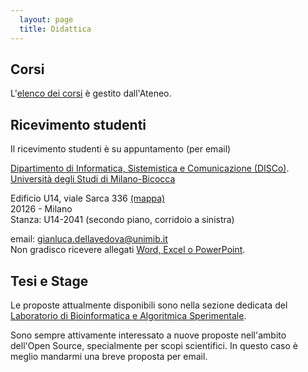 ```yaml
---
  layout: page
  title: Didattica
---
```


## Corsi

L'[elenco dei corsi](https://www.unimib.it/gianluca-della-vedova) è gestito dall'Ateneo.


## Ricevimento studenti

Il ricevimento studenti è su appuntamento (per email)


[Dipartimento di Informatica, Sistemistica
e Comunicazione (DISCo)](http://www.disco.unimib.it).  
[Università degli Studi di Milano-Bicocca](http://www.unimib.it)  

Edificio U14, viale Sarca 336
[(mappa)](https://www.openstreetmap.org/note/236583)  
20126 - Milano  
Stanza: U14-2041 (secondo piano, corridoio a sinistra)


email:
[gianluca.dellavedova@unimib.it](mailto://gianluca.dellavedova@unimib.it)  
Non gradisco ricevere allegati [Word, Excel o PowerPoint](http://www.fsf.org/philosophy/no-word-attachments.html).

## Tesi e Stage

Le proposte attualmente disponibili sono nella sezione dedicata del
[Laboratorio di Bioinformatica e Algoritmica Sperimentale](http://algolab.eu/category/stage/).

Sono sempre attivamente interessato a nuove proposte nell'ambito
dell'Open Source, specialmente per scopi scientifici. In questo caso è
meglio mandarmi una breve proposta per email.
